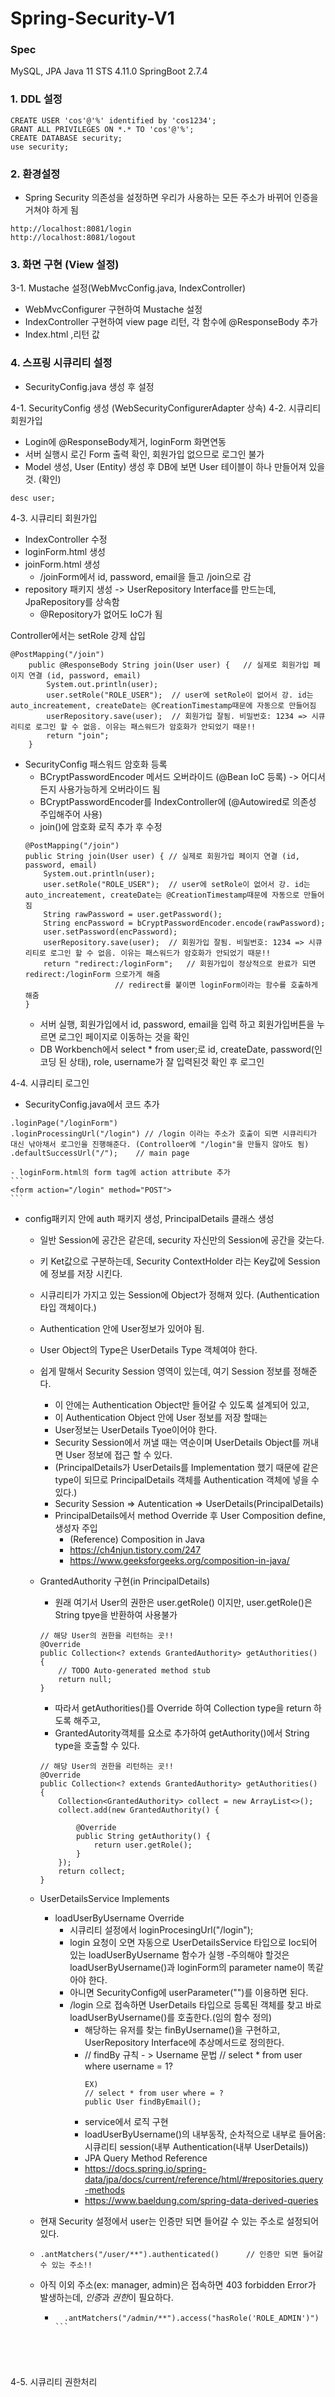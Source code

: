 # Spring-Security-V1

### Spec
MySQL, JPA
Java 11
STS 4.11.0
SpringBoot 2.7.4

### 1. DDL 설정
```
CREATE USER 'cos'@'%' identified by 'cos1234';
GRANT ALL PRIVILEGES ON *.* TO 'cos'@'%';
CREATE DATABASE security;
use security;
```
### 2. 환경설정
  - Spring Security 의존성을 설정하면 우리가 사용하는 모든 주소가 바뀌어 인증을 거쳐야 하게 됨
  
  ```
  http://localhost:8081/login
  http://localhost:8081/logout
  ```

### 3. 화면 구현 (View 설정)

3-1. Mustache 설정(WebMvcConfig.java, IndexController)
  - WebMvcConfigurer 구현하여 Mustache 설정
- IndexController 구현하여 view page 리턴, 각 함수에 @ResponseBody 추가
- Index.html ,리턴 값

### 4. 스프링 시큐리티 설정
 - SecurityConfig.java 생성 후 설정

4-1. SecurityConfig 생성 (WebSecurityConfigurerAdapter 상속)
4-2. 시큐리티 회원가입
- Login에 @ResponseBody제거, loginForm 화면연동
- 서버 실행시 로긴 Form 출력 확인, 회원가입 없으므로 로그인 불가
- Model 생성, User (Entity) 생성 후 DB에 보면 User 테이블이 하나 만들어져 있을 것. (확인) 
```
desc user;
```
4-3. 시큐리티 회원가입
- IndexController 수정
- loginForm.html 생성
- joinForm.html 생성
  - /joinForm에서 id, password, email을 들고 /join으로 감
- repository 패키지 생성 -> UserRepository Interface를 만드는데, JpaRepository를 상속함
  - @Repository가 없어도 IoC가 됨

Controller에서는 setRole 강제 삽입
```
@PostMapping("/join")
	public @ResponseBody String join(User user) {	// 실제로 회원가입 페이지 연결 (id, password, email)
		System.out.println(user);
		user.setRole("ROLE_USER");	// user에 setRole이 없어서 강. id는  auto_increatement, createDate는 @CreationTimestamp때문에 자동으로 만들어짐
		userRepository.save(user);	// 회원가입 잘됨. 비밀번호: 1234 => 시큐리티로 로그인 할 수 없음. 이유는 패스워드가 암호화가 안되었기 때문!!
		return "join"; 
	}
```

 - SecurityConfig 패스워드 암호화 등록
 	- BCryptPasswordEncoder 메서드 오버라이드 (@Bean IoC 등록) -> 어디서든지 사용가능하게 오버라이드 됨
 	- BCryptPasswordEncoder를 IndexController에  (@Autowired로 의존성 주입해주어 사용)
 	- join()에 암호화 로직 추가 후 수정
	```
	@PostMapping("/join")
	public String join(User user) {	// 실제로 회원가입 페이지 연결 (id, password, email)
		System.out.println(user);
		user.setRole("ROLE_USER");	// user에 setRole이 없어서 강. id는  auto_increatement, createDate는 @CreationTimestamp때문에 자동으로 만들어짐
		String rawPassword = user.getPassword();
		String encPassword = bCryptPasswordEncoder.encode(rawPassword);
		user.setPassword(encPassword);
		userRepository.save(user);	// 회원가입 잘됨. 비밀번호: 1234 => 시큐리티로 로그인 할 수 없음. 이유는 패스워드가 암호화가 안되었기 때문!!
		return "redirect:/loginForm";	// 회원가입이 정상적으로 완료가 되면 redirect:/loginForm 으로가게 해줌
						// redirect를 붙이면 loginForm이라는 함수를 호출하게 해줌
	}
	```
	- 서버 실행, 회원가입에서 id, password, email을 입력 하고 회원가입버튼을 누르면 로그인 페이지로 이동하는 것을 확인
	- DB Workbench에서 select * from user;로 id, createDate, password(인코딩 된 상태), role, username가 잘 입력된것 확인 후 로그인 	

4-4. 시큐리티 로그인

- SecurityConfig.java에서 코드 추가
```
.loginPage("/loginForm") 
.loginProcessingUrl("/login") // /login 이라는 주소가 호출이 되면 시큐리티가 대신 낚아채서 로그인을 진행해준다. (Controlloer에 "/login"을 만들지 않아도 됨)
.defaultSuccessUrl("/");	// main page
```
	- loginForm.html의 form tag에 action attribute 추가
	```
	<form action="/login" method="POST">
	```

- config패키지 안에 auth 패키지 생성, PrincipalDetails 클래스 생성
	- 일반 Session에 공간은 같은데, security 자신만의 Session에 공간을 갖는다.
	- 키 Ket값으로 구분하는데, Security ContextHolder 라는 Key값에 Session에 정보를 저장 시킨다.
	- 시큐리티가 가지고 있는 Session에 Object가 정해져 있다. (Authentication 타입 객체이다.)
	- Authentication 안에 User정보가 있어야 됨.
	- User Object의 Type은 UserDetails Type 객체여야 한다.
	- 쉽게 말해서 Security Session 영역이 있는데, 여기 Session 정보를 정해준다.
		- 이 안에는 Authentication Object만 들어갈 수 있도록 설계되어 있고,
		- 이 Authentication Object 안에 User 정보를 저장 할때는 
		- User정보는 UserDetails Tyoe이어야 한다. 
		- Security Session에서 꺼낼 때는 역순이며 UserDetails Object를 꺼내면 User 정보에 										접근 할 수 있다. 
		- (PrincipalDetails가 UserDetails를 Implementation 했기 때문에 같은 type이 되므로 					PrincipalDetails 객체를 Authentication 객체에 넣을 수 있다.)
		- Security Session => Autentication => UserDetails(PrincipalDetails)
		- PrincipalDetails에서 method Override 후 User Composition define, 생성자 주입
			- (Reference) Composition in Java
			- https://ch4njun.tistory.com/247	
			- https://www.geeksforgeeks.org/composition-in-java/
	- GrantedAuthority 구현(in PrincipalDetails)
		- 원래 여기서 User의 권한은 user.getRole() 이지만, user.getRole()은 String tpye을 반환하여 사용불가
	 	```
		// 해당 User의 권한을 리턴하는 곳!!
		@Override
		public Collection<? extends GrantedAuthority> getAuthorities() {
			// TODO Auto-generated method stub
			return null;
		}
		```
		
		- 따라서 getAuthorities()를 Override 하여 Collection type을 return 하도록 해주고,
		-  GrantedAutority객체를 요소로 추가하여 getAuthority()에서 String type을 호출할 수 있다.

		```
		// 해당 User의 권한을 리턴하는 곳!!
		@Override
		public Collection<? extends GrantedAuthority> getAuthorities() {
			Collection<GrantedAuthority> collect = new ArrayList<>();
			collect.add(new GrantedAuthority() {

				@Override
				public String getAuthority() {
					return user.getRole();
				}
			});
			return collect;
		}
		```
	- UserDetailsService Implements
		- loadUserByUsername Override
			- 시큐리티 설정에서 loginProcesingUrl("/login");
			-  login 요청이 오면 자동으로 UserDetailsService 타입으로
				Ioc되어 있는 loadUserByUsername 함수가 실행
			-주의해야 할것은 loadUserByUsername()과 loginForm의 parameter name이 똑같아야 한다.
			- 아니면 SecurityConfig에 userParameter("")를 이용하면 된다.
			- /login 으로 접속하면 UserDetails 타입으로 등록된 객체를 찾고 바로 loadUserByUsername()를 호출한다.(임의 함수 정의)
				- 해당하는 유저를 찾는 finByUsername()을 구현하고, UserRepository Interface에 추상메서드로 정의한다. 
				- 	// findBy  규칙 - > Username 문법
					// select * from user where username = 1?
					```
					EX)
					// select * from user where = ?
					public User findByEmail();
					```
				- service에서 로직 구현
				- loadUserByUsername()의 내부동작, 순차적으로 내부로 들어옴: 시큐리티 session(내부 Authentication(내부 UserDetails))
				- JPA Query Method Reference
				- https://docs.spring.io/spring-data/jpa/docs/current/reference/html/#repositories.query-methods
				- https://www.baeldung.com/spring-data-derived-queries
	- 현재 Security 설정에서 user는 인증만 되면 들어갈 수 있는 주소로 설정되어 있다.
	-  ```.antMatchers("/user/**").authenticated()		// 인증만 되면 들어갈 수 있는 주소!!```
	-  아직 이외 주소(ex: manager, admin)은 접속하면 403 forbidden Error가 발생하는데, *인증*과 *권한*이 필요하다.
		- ``` .antMatchers("/manager/**").access("hasRole('ROLE_ADMIN') or hasRole('ROLE_MANGER')")
			.antMatchers("/admin/**").access("hasRole('ROLE_ADMIN')") ```
			

				
	
4-5. 시큐리티 권한처리

